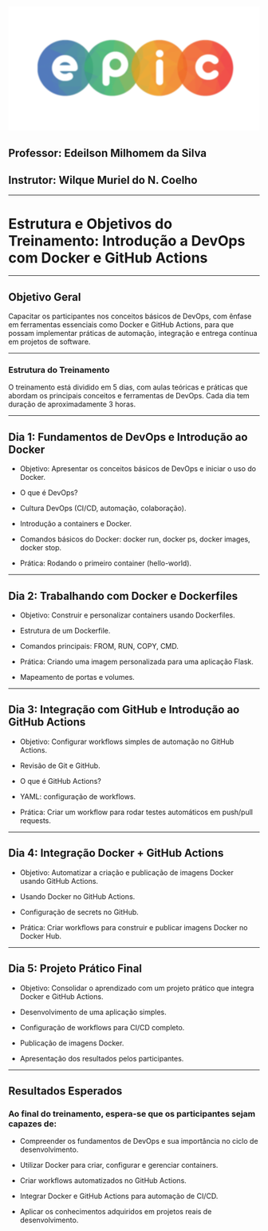 ![](/img/epic_logo.png)

## Professor: Edeilson Milhomem da Silva
## Instrutor: Wilque Muriel do N. Coelho

---

# Estrutura e Objetivos do Treinamento: Introdução a DevOps com Docker e GitHub Actions

---
## Objetivo Geral

Capacitar os participantes nos conceitos básicos de DevOps, com ênfase em ferramentas essenciais como Docker e GitHub Actions, para que possam implementar práticas de automação, integração e entrega contínua em projetos de software.

---

### Estrutura do Treinamento

O treinamento está dividido em 5 dias, com aulas teóricas e práticas que abordam os principais conceitos e ferramentas de DevOps. Cada dia tem duração de aproximadamente 3 horas.

---

## Dia 1: Fundamentos de DevOps e Introdução ao Docker

 - Objetivo: Apresentar os conceitos básicos de DevOps e iniciar o uso do Docker.

 - O que é DevOps?

 - Cultura DevOps (CI/CD, automação, colaboração).

 - Introdução a containers e Docker.

 - Comandos básicos do Docker: docker run, docker ps, docker images, docker stop.

 - Prática: Rodando o primeiro container (hello-world).

---

## Dia 2: Trabalhando com Docker e Dockerfiles

 - Objetivo: Construir e personalizar containers usando Dockerfiles.
 
 - Estrutura de um Dockerfile.
 
 - Comandos principais: FROM, RUN, COPY, CMD.
 
 - Prática: Criando uma imagem personalizada para uma aplicação Flask.
 
 - Mapeamento de portas e volumes.

---

## Dia 3: Integração com GitHub e Introdução ao GitHub Actions

 - Objetivo: Configurar workflows simples de automação no GitHub Actions.
 
 - Revisão de Git e GitHub.
 
 - O que é GitHub Actions?
 
 - YAML: configuração de workflows.
 
 - Prática: Criar um workflow para rodar testes automáticos em push/pull requests.

---

## Dia 4: Integração Docker + GitHub Actions

 - Objetivo: Automatizar a criação e publicação de imagens Docker usando GitHub Actions.
 
 - Usando Docker no GitHub Actions.
 
 - Configuração de secrets no GitHub.
 
 - Prática: Criar workflows para construir e publicar imagens Docker no Docker Hub.

---

## Dia 5: Projeto Prático Final

 - Objetivo: Consolidar o aprendizado com um projeto prático que integra Docker e GitHub Actions. 

 - Desenvolvimento de uma aplicação simples.

 - Configuração de workflows para CI/CD completo.

 - Publicação de imagens Docker.

 - Apresentação dos resultados pelos participantes.

---

## Resultados Esperados

### Ao final do treinamento, espera-se que os participantes sejam capazes de:

 - Compreender os fundamentos de DevOps e sua importância no ciclo de desenvolvimento.

 - Utilizar Docker para criar, configurar e gerenciar containers.

 - Criar workflows automatizados no GitHub Actions.

 - Integrar Docker e GitHub Actions para automação de CI/CD.

 - Aplicar os conhecimentos adquiridos em projetos reais de desenvolvimento.